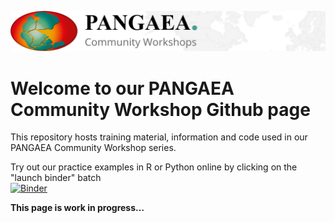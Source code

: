 ![PANGAEA Logo](banner.png)

# Welcome to our PANGAEA Community Workshop Github page

This repository hosts training material, information and code used in our PANGAEA Community Workshop series.

Try out our practice examples in R or Python online by clicking on the "launch binder" batch\
[![Binder](https://mybinder.org/badge_logo.svg)](https://mybinder.org/v2/gh/pangaea-data-publisher/community-workshop-material/HEAD)

**This page is work in progress…**
